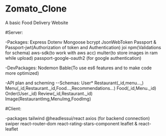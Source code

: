 # Zomato_Clone
A basic Food Delivery Website 

#Server:

-Packages:
Express
Dotenv
Mongoose
bcrypt
JsonWebToken
Passport & Passport-jwt(Authorization of token and Authentication)
joi npm(Validations for schema)
aws-sdk(to work with aws acc)
multer(to store images in ram while upload)
passport-google-oauth2 (for google authentication)

-DevPackages:
Nodemon
Bable(To use es6 features and to make code more optimized)


-API plan and scheming
--Schemas:
User*
Restaurant(_id,menu...,)
Menu(_id,Restaurant._id,Food...,Recommendations...)
Food(_id,Menu._id)
Order(User._id)
Review(_id,Restaurant._id)
Image(RestaurantImg,MenuImg,FoodImg)


#Client:

-packages
tailwind
@headlessui/react
axios (for backend connection)
swiper 
react-router-dom
react-rating-stars-component
leaflet & react-leaflet